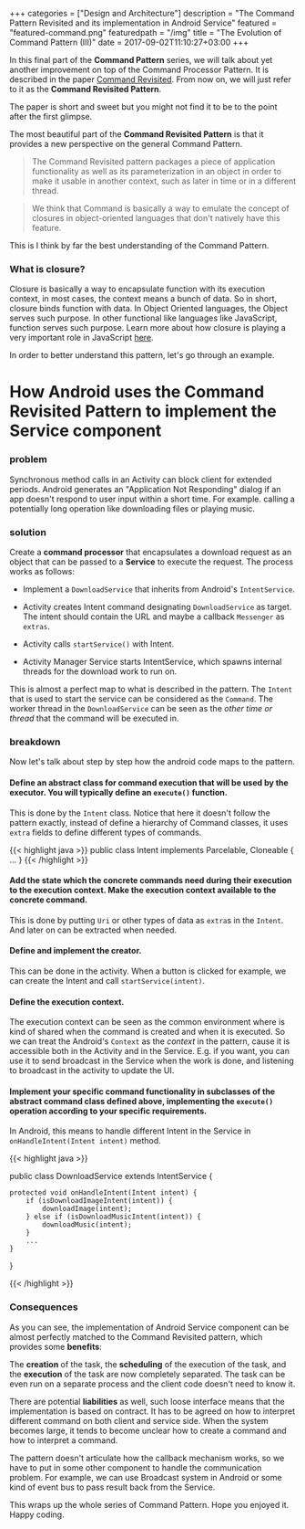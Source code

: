 +++
categories = ["Design and Architecture"]
description = "The Command Pattern Revisited and its implementation in Android Service"
featured = "featured-command.png"
featuredpath = "/img"
title = "The Evolution of Command Pattern (III)"
date = 2017-09-02T11:10:27+03:00
+++

In this final part of the **Command Pattern** series, we will talk about yet another improvement on top of the Command Processor Pattern. It is described in the paper [Command Revisited](/file/command-revisited.pdf). From now on, we will just refer to it as the **Command Revisited Pattern**.

The paper is short and sweet but you might not find it to be to the point after the first glimpse.

The most beautiful part of the **Command Revisited Pattern** is that it provides a new perspective on the general Command Pattern.

> The Command Revisited pattern packages a piece of application functionality as well as its parameterization in an object in order to make it usable in another context, such as later in time or in a different thread.

>We think that Command is basically a way to emulate the concept of closures in object-oriented languages that don't natively have this feature.

This is I think by far the best understanding of the Command Pattern.

### What is closure?

Closure is basically a way to encapsulate function with its execution context, in most cases, the context means a bunch of data. So in short, closure binds function with data. In Object Oriented languages, the Object serves such purpose. In other functional like languages like JavaScript, function serves such purpose. Learn more about how closure is playing a very important role in JavaScript [here](https://developer.mozilla.org/en/docs/Web/JavaScript/Closures).

In order to better understand this pattern, let's go through an example.

# How Android uses the Command Revisited Pattern to implement the Service component

### problem

Synchronous method calls in an Activity can block client for extended periods. Android generates an "Application Not Responding" dialog if an app doesn't respond to user input within a short time. For example. calling a potentially long operation like downloading files or playing music.

### solution

Create a **command processor** that encapsulates a download request as an object that can be passed to a **Service** to execute the request. The process works as follows:

* Implement a `DownloadService` that inherits from Android's `IntentService`.

* Activity creates Intent command designating `DownloadService` as target. The intent should contain the URL and maybe a callback `Messenger` as `extras`.

* Activity calls `startService()` with Intent.

* Activity Manager Service starts IntentService, which spawns internal threads for the download work to run on.

This is almost a perfect map to what is described in the pattern. The `Intent` that is used to start the service can be considered as the `Command`. The worker thread in the `DownloadService` can be seen as the *other time or thread* that the command will be executed in.

### breakdown

Now let's talk about step by step how the android code maps to the pattern.

#### Define an abstract class for command execution that will be used by the executor. You will typically define an `execute()` function.

This is done by the `Intent` class. Notice that here it doesn't follow the pattern exactly, instead of define a hierarchy of Command classes, it uses `extra` fields to define different types of commands.

{{< highlight java >}}
public class Intent implements Parcelable, Cloneable { ... }
{{< /highlight >}}

#### Add the state which the concrete commands need during their execution to the execution context. Make the execution context available to the concrete command.

This is done by putting `Uri` or other types of data as `extra`s in the `Intent`. And later on can be extracted when needed.

#### Define and implement the creator.

This can be done in the activity. When a button is clicked for example, we can create the Intent and call `startService(intent)`.

#### Define the execution context.

The execution context can be seen as the common environment where is kind of shared when the command is created and when it is executed. So we can treat the Android's `Context` as the *context* in the pattern, cause it is accessible both in the Activity and in the Service. E.g. if you want, you can use it to send broadcast in the Service when the work is done, and listening to broadcast in the activity to update the UI.

#### Implement your specific command functionality in subclasses of the abstract command class defined above, implementing the `execute()` operation according to your specific requirements.

In Android, this means to handle different Intent in the Service in `onHandleIntent(Intent intent)` method.

{{< highlight java >}}

public class DownloadService extends IntentService {

    protected void onHandleIntent(Intent intent) {
        if (isDownloadImageIntent(intent)) {
            downloadImage(intent);
        } else if (isDownloadMusicIntent(intent)) {
            downloadMusic(intent);
        }
        ...
    }
}

{{< /highlight >}}

### Consequences

As you can see, the implementation of Android Service component can be almost perfectly matched to the Command Revisited pattern, which provides some **benefits**:

The **creation** of the task, the **scheduling** of the execution of the task, and the **execution** of the task are now completely separated. The task can be even run on a separate process and the client code doesn't need to know it.

There are potential **liabilities** as well, such loose interface means that the implementation is based on contract. It has to be agreed on how to interpret different command on both client and service side. When the system becomes large, it tends to become unclear how to create a command and how to interpret a command.

The pattern doesn't articulate how the callback mechanism works, so we have to put in some other component to handle the communication problem. For example, we can use Broadcast system in Android or some kind of event bus to pass result back from the Service.

This wraps up the whole series of Command Pattern. Hope you enjoyed it. Happy coding.
